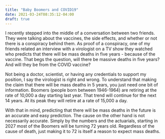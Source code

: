 ```yaml
---
title: "Baby Boomers and COVID19"
date: 2021-03-24T08:35:12-04:00
draft: true
---
```


I recently stepped into the middle of a conversation between two friends. They were talking about the vaccines, the side effects, and whether or not there is a conspiracy behind them. As proof of a conspiracy, one of my friends related an interview with a virologist on a TV show they watched who predicts that there will be mass deaths in five years - because of the vaccine. That begs the question, will there be massive deaths in five years? And will they be from the COVID vaccine?

Not being a doctor, scientist, or having any credentials to support my position, I say the virologist is right and wrong. To understand that making the claim that there will be mass deaths in 5 years, you just need one bit of information. Boomers (people born between 1946-1964) are retiring at the rate of 10,000 a day starting last year. That trend will continue for the next 14 years. At its peak they will retire at a rate of 15,000 a day. 

With that in mind, predicting that there will be mass deaths in the future is an accurate and easy prediction. The cause on the other hand is not necessarily accurate. Simply by the numbers and the actuarials, starting in 2027 most of the Boomers will be turning 72 years old. Regardless of the cause of death, just making it to 72 is itself a reason to expect mass deaths.  